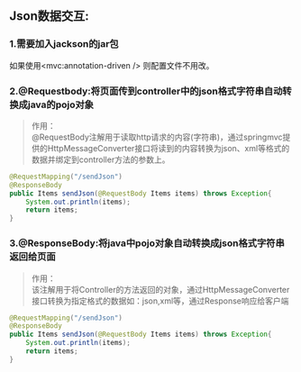 ## Json数据交互:

### 1.需要加入jackson的jar包

如果使用&lt;mvc:annotation-driven /&gt; 则配置文件不用改。

### 2.@Requestbody:将页面传到controller中的json格式字符串自动转换成java的pojo对象

> 作用：  
> @RequestBody注解用于读取http请求的内容\(字符串\)，通过springmvc提供的HttpMessageConverter接口将读到的内容转换为json、xml等格式的数据并绑定到controller方法的参数上。

```java
@RequestMapping("/sendJson")
@ResponseBody
public Items sendJson(@RequestBody Items items) throws Exception{
    System.out.println(items);
    return items;
}
```

### 3.@ResponseBody:将java中pojo对象自动转换成json格式字符串返回给页面

> 作用：  
> 该注解用于将Controller的方法返回的对象，通过HttpMessageConverter接口转换为指定格式的数据如：json,xml等，通过Response响应给客户端

```java
@RequestMapping("/sendJson")
@ResponseBody
public Items sendJson(@RequestBody Items items) throws Exception{
    System.out.println(items);
    return items;
}
```



